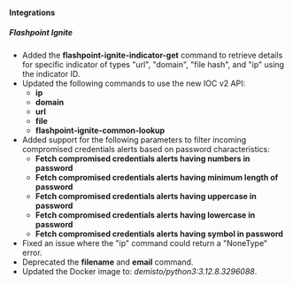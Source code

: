 
#### Integrations

##### Flashpoint Ignite

- Added the **flashpoint-ignite-indicator-get** command to retrieve details for specific indicator of types "url", "domain", "file hash", and "ip" using the indicator ID.
- Updated the following commands to use the new IOC v2 API:
  - **ip**
  - **domain**
  - **url**
  - **file**
  - **flashpoint-ignite-common-lookup**
- Added support for the following parameters to filter incoming compromised credentials alerts based on password characteristics:
  - **Fetch compromised credentials alerts having numbers in password**
  - **Fetch compromised credentials alerts having minimum length of password**
  - **Fetch compromised credentials alerts having uppercase in password**
  - **Fetch compromised credentials alerts having lowercase in password**
  - **Fetch compromised credentials alerts having symbol in password**
- Fixed an issue where the "ip" command could return a "NoneType" error.
- Deprecated the **filename** and **email** command.
- Updated the Docker image to: *demisto/python3:3.12.8.3296088*.
